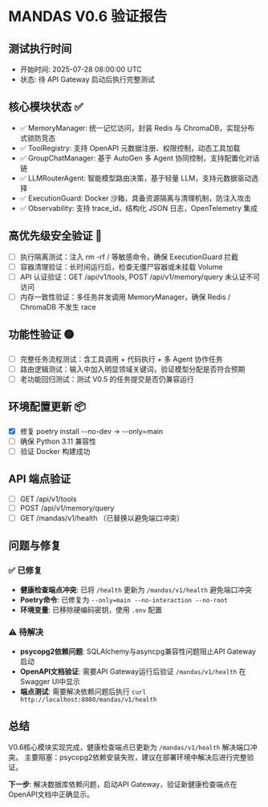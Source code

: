 # MANDAS V0.6 验证报告

## 测试执行时间
- 开始时间: 2025-07-28 08:00:00 UTC
- 状态: 待 API Gateway 启动后执行完整测试

## 核心模块状态 ✅
- ✅ MemoryManager: 统一记忆访问，封装 Redis 与 ChromaDB，实现分布式锁防竞态
- ✅ ToolRegistry: 支持 OpenAPI 元数据注册、权限控制，动态工具加载
- ✅ GroupChatManager: 基于 AutoGen 多 Agent 协同控制，支持配置化对话链
- ✅ LLMRouterAgent: 智能模型路由决策，基于轻量 LLM，支持元数据驱动选择
- ✅ ExecutionGuard: Docker 沙箱，具备资源隔离与清理机制，防注入攻击
- ✅ Observability: 支持 trace_id，结构化 JSON 日志，OpenTelemetry 集成

## 高优先级安全验证 🔴
- [ ] 执行隔离测试：注入 rm -rf / 等敏感命令，确保 ExecutionGuard 拦截
- [ ] 容器清理验证：长时间运行后，检查无僵尸容器或未挂载 Volume
- [ ] API 认证验证：GET /api/v1/tools, POST /api/v1/memory/query 未认证不可访问
- [ ] 内存一致性验证：多任务并发调用 MemoryManager，确保 Redis / ChromaDB 不发生 race

## 功能性验证 🟡
- [ ] 完整任务流程测试：含工具调用 + 代码执行 + 多 Agent 协作任务
- [ ] 路由逻辑测试：输入中加入明显领域关键词，验证模型分配是否符合预期
- [ ] 老功能回归测试：测试 V0.5 的任务提交是否仍兼容运行

## 环境配置更新 📦
- [x] 修复 poetry install --no-dev → --only=main
- [ ] 确保 Python 3.11 兼容性
- [ ] 验证 Docker 构建成功

## API 端点验证
- [ ] GET /api/v1/tools
- [ ] POST /api/v1/memory/query
- [ ] GET /mandas/v1/health （已替换以避免端口冲突）

## 问题与修复

### ✅ 已修复
- **健康检查端点冲突**: 已将 `/health` 更新为 `/mandas/v1/health` 避免端口冲突
- **Poetry命令**: 已修复为 `--only=main --no-interaction --no-root`
- **环境变量**: 已移除硬编码密钥，使用 `.env` 配置

### ⚠️ 待解决
- **psycopg2依赖问题**: SQLAlchemy与asyncpg兼容性问题阻止API Gateway启动
- **OpenAPI文档验证**: 需要API Gateway运行后验证 `/mandas/v1/health` 在Swagger UI中显示
- **端点测试**: 需要解决依赖问题后执行 `curl http://localhost:8080/mandas/v1/health`

## 总结

V0.6核心模块实现完成，健康检查端点已更新为 `/mandas/v1/health` 解决端口冲突。
主要阻塞：psycopg2依赖安装失败，建议在部署环境中解决后进行完整验证。

**下一步**: 解决数据库依赖问题，启动API Gateway，验证新健康检查端点在OpenAPI文档中正确显示。
